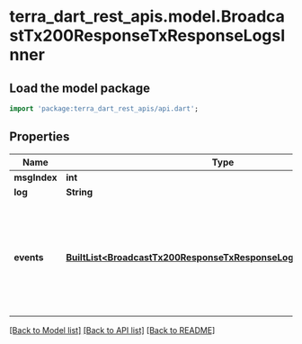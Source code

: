 # terra_dart_rest_apis.model.BroadcastTx200ResponseTxResponseLogsInner

## Load the model package
```dart
import 'package:terra_dart_rest_apis/api.dart';
```

## Properties
Name | Type | Description | Notes
------------ | ------------- | ------------- | -------------
**msgIndex** | **int** |  | [optional] 
**log** | **String** |  | [optional] 
**events** | [**BuiltList&lt;BroadcastTx200ResponseTxResponseLogsInnerEventsInner&gt;**](BroadcastTx200ResponseTxResponseLogsInnerEventsInner.md) | Events contains a slice of Event objects that were emitted during some execution. | [optional] 

[[Back to Model list]](../README.md#documentation-for-models) [[Back to API list]](../README.md#documentation-for-api-endpoints) [[Back to README]](../README.md)


